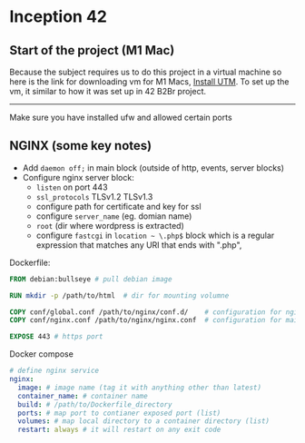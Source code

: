 # **Inception 42**

## **Start of the project** (M1 Mac)
Because the subject requires us to do this project in a virtual machine so here is the link for downloading vm for M1 Macs, [Install UTM](https://mac.getutm.app/). To set up the vm, it similar to how it was set up in 42 B2Br project.

---
Make sure you have installed ufw and allowed certain ports
## **NGINX** (some key notes)
- Add `daemon off;` in main block (outside of http, events, server blocks)
- Configure nginx server block:
  - `listen` on port 443
  - `ssl_protocols` TLSv1.2 TLSv1.3
  - configure path for certificate and key for ssl
  - configure `server_name` (eg. domian name)
  - `root` (dir where wordpress is extracted)
  - configure `fastcgi` in `location ~ \.php$` block which is a regular expression that matches any URI that ends with ".php",

Dockerfile:
```Dockerfile
FROM debian:bullseye # pull debian image

RUN mkdir -p /path/to/html	# dir for mounting volumne

COPY conf/global.conf /path/to/nginx/conf.d/	# configuration for nginx server block
COPY conf/nginx.conf /path/to/nginx/nginx.conf	# configuration for main, events, http blocks

EXPOSE 443 # https port
```
Docker compose
```yml
# define nginx service
nginx:
  image: # image name (tag it with anything other than latest)
  container_name: # container name
  build: # /path/to/Dockerfile_directory
  ports: # map port to contianer exposed port (list)
  volumes: # map local directory to a container directory (list)
  restart: always # it will restart on any exit code
```

